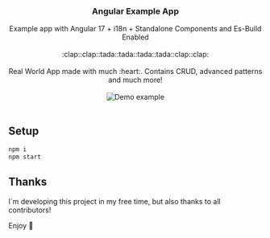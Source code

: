 <p align="center">
  <h3 align="center">Angular Example App</h3>

  <p align="center">
    Example app with Angular 17 + i18n + Standalone Components and Es-Build Enabled
    <br>
    <br>
    :clap::clap::tada::tada::tada::tada::clap::clap:
    <br>
    <br>
    Real World App made with much :heart:. Contains CRUD, advanced patterns and much more!
    <br>
    <br>
    <img src="https://media.giphy.com/media/lIbaRQKLbCWkUZUOYs/giphy.gif" alt="Demo example"/>
    <br>
    <br>
  </p>
</p>

## Setup

```bash
npm i
npm start
```




## Thanks

I´m developing this project in my free time, but also thanks to all contributors!


Enjoy :metal:
